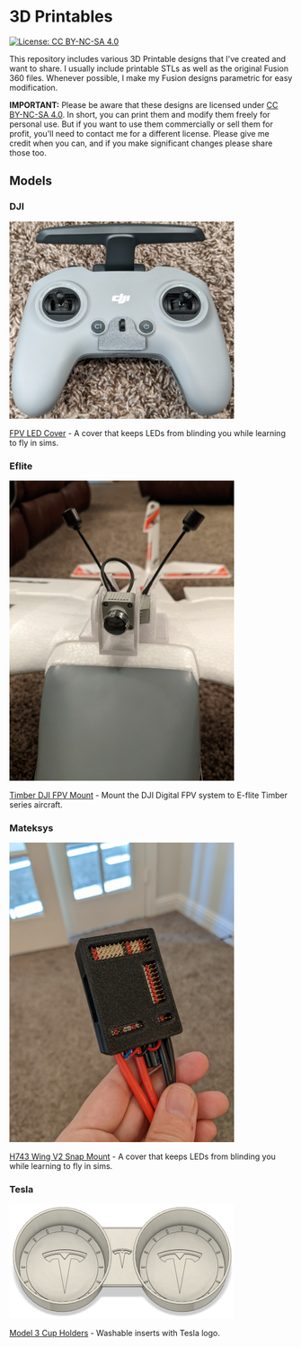 # 3D Printables
[![License: CC BY-NC-SA 4.0](https://img.shields.io/badge/License-CC%20BY--NC--SA%204.0-lightgrey.svg)](https://creativecommons.org/licenses/by-nc-sa/4.0/)

This repository includes various 3D Printable designs that I've created and want to share. I usually include printable STLs as well as the original Fusion 360 files. Whenever possible, I make my Fusion designs parametric for easy modification.

**IMPORTANT:** Please be aware that these designs are licensed under [CC BY-NC-SA 4.0](https://creativecommons.org/licenses/by-nc-sa/4.0/). In short, you can print them and modify them freely for personal use. But if you want to use them commercially or sell them for profit, you'll need to contact me for a different license. Please give me credit when you can, and if you make significant changes please share those too.

## Models

### DJI

[<img src="DJI/FPV/LEDCover/Media/Cover.jpg" width=400>](DJI/FPV/LEDCover)

[FPV LED Cover](DJI/FPV/LEDCover) - A cover that keeps LEDs from blinding you while learning to fly in sims.

### Eflite

[<img src="Eflite/Timber/DJIFPV/Media/Mounted01.jpg" width=400>](Eflite/Timber/DJIFPV)

[Timber DJI FPV Mount](Eflite/Timber/DJIFPV) - Mount the DJI Digital FPV system to E-flite Timber series aircraft.

### Mateksys

[<img src="Mateksys/H743V2/SnapMount/Media/Printed01.jpg" width=400>](Mateksys/H743V2/SnapMount)

[H743 Wing V2 Snap Mount](Mateksys/H743V2/SnapMount) - A cover that keeps LEDs from blinding you while learning to fly in sims.

### Tesla

[<img src="Tesla/Model3/CupHolders/Media/Thumb.png" width=400>](Tesla/Model3/CupHolders)

[Model 3 Cup Holders](Tesla/Model3/CupHolders) - Washable inserts with Tesla logo.